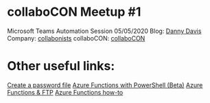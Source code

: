 # collaboCON Meetup #1
Microsoft Teams Automation Session 05/05/2020
Blog: [Danny Davis](https://www.sprocks.io)
Company: [collabonists](https://www.collabonists.io)
collaboCON: [collaboCON](https://www.collabocon.io)


# Other useful links:
[Create a password file](https://www.danny-davis.com/blog//2019/01/powershell-create-password-file.html)
[Azure Functions with PowerShell (Beta)](https://www.danny-davis.com/blog//2018/11/azure-functions-with-powershell.html)
[Azure Functions & FTP](https://www.danny-davis.com/blog//2018/11/azure-functions-ftp-and-powershell.html)
[Azure Functions how-to](https://www.danny-davis.com/blog//2019/01/azure-functions-powershell-and-how-to.html)